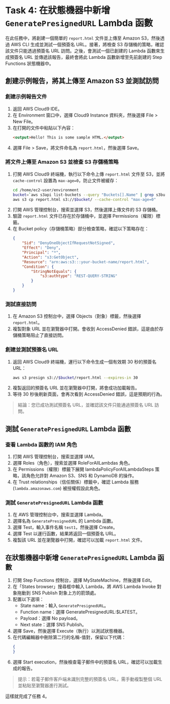 # Task 4: 在狀態機器中新增 `GeneratePresignedURL` Lambda 函數

在此任務中，將創建一個簡單的 `report.html` 文件並上傳至 Amazon S3，然後透過 AWS CLI 生成並測試一個預簽名 URL。接著，將檢查 S3 存儲桶的策略，確認該文件只能透過預簽名 URL 訪問。之後，會測試一個已創建的 Lambda 函數來生成預簽名 URL 並傳遞該報告，最終會將此 Lambda 函數新增至先前創建的 Step Functions 狀態機器中。

## 創建示例報告，將其上傳至 Amazon S3 並測試訪問

### 創建示例報告文件
1. 返回 AWS Cloud9 IDE。
2. 在 Environment 窗口中，選擇 Cloud9 Instance 資料夾，然後選擇 File > New File。
3. 在打開的文件中粘貼以下內容：
   ```html
   <output>Hello! This is some sample HTML.</output>
   ```
4. 選擇 File > Save，將文件命名為 `report.html`，然後選擇 Save。

### 將文件上傳至 Amazon S3 並檢查 S3 存儲桶策略
1. 打開 AWS Cloud9 終端機，執行以下命令上傳 `report.html` 文件至 S3，並將 `cache-control` 設置為 `max-age=0`，防止文件被緩存：
   ```bash
   cd /home/ec2-user/environment
   bucket=`aws s3api list-buckets --query "Buckets[].Name" | grep s3bucket | tr -d ',' | sed -e 's/"//g' | xargs`
   aws s3 cp report.html s3://$bucket/ --cache-control "max-age=0"
   ```
2. 打開 AWS 管理控制台，搜索並選擇 S3，然後選擇上傳文件的 S3 存儲桶。
3. 驗證 `report.html` 文件已存在於存儲桶中，並選擇 Permissions（權限）標籤。
4. 在 Bucket policy（存儲桶策略）部分檢查策略，確認以下策略存在：
   ```json
   {
       "Sid": "DenyOneObjectIfRequestNotSigned",
       "Effect": "Deny",
       "Principal": "*",
       "Action": "s3:GetObject",
       "Resource": "arn:aws:s3:::your-bucket-name/report.html",
       "Condition": {
           "StringNotEquals": {
               "s3:authtype": "REST-QUERY-STRING"
           }
       }
   }
   ```

### 測試直接訪問
1. 在 Amazon S3 控制台中，選擇 Objects（對象）標籤，然後選擇 `report.html`。
2. 複製對象 URL 並在瀏覽器中打開。會收到 AccessDenied 錯誤，這是由於存儲桶策略阻止了直接訪問。

### 創建並測試預簽名 URL
1. 返回 AWS Cloud9 終端機，運行以下命令生成一個有效期 30 秒的預簽名 URL：
   ```bash
   aws s3 presign s3://$bucket/report.html --expires-in 30
   ```
2. 複製返回的預簽名 URL 並在瀏覽器中打開，將會成功加載報告。
3. 等待 30 秒後刷新頁面，會再次看到 AccessDenied 錯誤，這是預期的行為。

> 結論：您已成功測試預簽名 URL，並確認該文件只能通過預簽名 URL 訪問。

## 測試 `GeneratePresignedURL` Lambda 函數
### 查看 Lambda 函數的 IAM 角色
1. 打開 AWS 管理控制台，搜索並選擇 IAM。
2. 選擇 Roles（角色），搜索並選擇 RoleForAllLambdas 角色。
3. 在 Permissions（權限）標籤下展開 lambdaPolicyForAllLambdaSteps 策略，該角色允許對 Amazon S3、SNS 和 DynamoDB 的操作。
4. 在 Trust relationships（信任關係）標籤中，確認 Lambda 服務 (`lambda.amazonaws.com`) 被授權假設此角色。

### 測試 `GeneratePresignedURL` Lambda 函數
1. 在 AWS 管理控制台中，搜索並選擇 Lambda。
2. 選擇名為 `GeneratePresignedURL` 的 Lambda 函數。
3. 選擇 Test，輸入事件名稱 `test1`，然後選擇 Create。
4. 選擇 Test 以運行函數，結果將返回一個預簽名 URL。
5. 複製該 URL 並在瀏覽器中打開，確認可以加載 `report.html` 文件。

## 在狀態機器中新增 `GeneratePresignedURL` Lambda 函數
1. 打開 Step Functions 控制台，選擇 MyStateMachine，然後選擇 Edit。
2. 在「States browser」搜尋框中輸入 Lambda，將 AWS Lambda Invoke 對象拖動到 SNS Publish 對象上方的箭頭處。
3. 配置以下選項：
   - State name：輸入 `GeneratePresignedURL`。
   - Function name：選擇 GeneratePresignedURL:$LATEST。
   - Payload：選擇 No payload。
   - Next state：選擇 SNS Publish。
4. 選擇 Save，然後選擇 Execute（執行）以測試狀態機器。
5. 在代碼編輯器中刪除第二行的名稱-值對，保留以下代碼：
   ```json
   {
   }
   ```
6. 選擇 Start execution，然後檢查電子郵件中的預簽名 URL，確認可以加載生成的報告。

> 提示：若電子郵件客戶端未識別完整的預簽名 URL，需手動複製整個 URL 並粘貼至瀏覽器進行測試。

這樣就完成了任務 4。